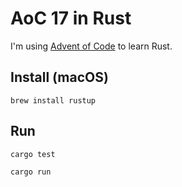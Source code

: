 # AoC 17 in Rust

I'm using [Advent of Code](https://adventofcode.com/2017) to learn Rust.

## Install (macOS)

`brew install rustup`

## Run

`cargo test`

`cargo run`
